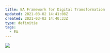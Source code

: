 ```yaml
---
title: EA Framework for Digital Transformation
updated: 2021-03-02 14:41:08Z
created: 2021-03-02 14:40:33Z
type: definitie
tags:
  - EA
---
```


![](5ea86dc05dad128999f4c73ad603c526.png)
